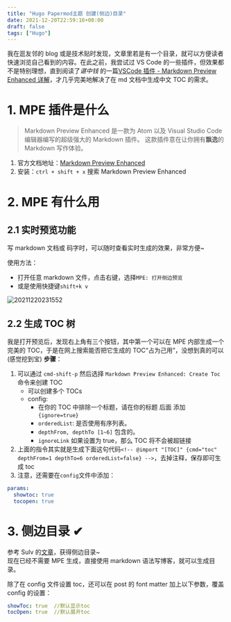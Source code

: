 ```yaml
---
title: "Hugo Papermod主题 创建(侧边)目录"
date: 2021-12-20T22:59:16+08:00
draft: false
tags: ["Hugo"]
---
```


<!-- @import "[TOC]" {cmd="toc" depthFrom=1 depthTo=6 orderedList=true} -->

我在逛友邻的 blog 或是技术贴时发现，文章里若是有一个目录，就可以方便读者快速浏览自己看到的内容。在此之前，我尝试过 VS Code 的一些插件，但效果都不是特别理想，直到阅读了*谌中钱* 的一篇[VSCode 插件 - Markdown Preview Enhanced 详解](https://juejin.cn/post/7008374961135943716)，才几乎完美地解决了在 md 文档中生成中文 TOC 的需求。

# 1. MPE 插件是什么

> Markdown Preview Enhanced 是一款为 Atom 以及 Visual Studio Code 编辑器编写的超级强大的 Markdown 插件。 这款插件意在让你拥有**飘逸**的 Markdown 写作体验。

1. 官方文档地址：[Markdown Preview Enhanced](https://shd101wyy.github.io/markdown-preview-enhanced/#/zh-cn/)
2. 安装：`ctrl + shift + x` 搜索 Markdown Preview Enhanced

# 2. MPE 有什么用

## 2.1 实时预览功能

写 markdown 文档或 码字时，可以随时查看实时生成的效果，非常方便~

使用方法：

- 打开任意 markdown 文件，点击右键，选择`MPE: 打开侧边预览`
- 或是使用快捷键`shift+k v`

![20211220231552](https://blogpic-1308403500.file.myqcloud.com/markdown/20211220231552.png)

## 2.2 生成 TOC 树

我是打开预览后，发现右上角有三个按钮，其中第一个可以在 MPE 内部生成一个完美的 TOC，于是在网上搜索能否把它生成的 TOC“占为己用”，没想到真的可以(感觉挖到宝)
**步骤**：

1. 可以通过 `cmd-shift-p` 然后选择 `Markdown Preview Enhanced: Create Toc` 命令来创建 TOC
   - 可以创建多个 TOCs
   - config:
     - 在你的 TOC 中排除一个标题，请在你的标题 后面 添加 `{ignore=true}`
     - `orderedList`: 是否使用有序列表。
     - `depthFrom, depthTo [1~6]` 包含的。
     - `ignoreLink` 如果设置为 true，那么 TOC 将不会被超链接
2. 上面的指令其实就是生成下面这句代码`<!-- @import "[TOC]" {cmd="toc" depthFrom=1 depthTo=6 orderedList=false} -->`，去掉注释，保存即可生成 toc
3. 注意，还需要在`config`文件中添加：

```yaml
params:
  showtoc: true
  tocopen: true
```

# 3. 侧边目录 ✔

参考 Sulv 的[文章](https://www.sulvblog.cn/posts/blog/hugo_toc_side/)，获得侧边目录~  
现在已经不需要 MPE 生成，直接使用 markdown 语法写博客，就可以生成目录。

除了在 config 文件设置 toc，还可以在 post 的 font matter 加上以下参数，覆盖 config 的设置：

```yaml
showToc: true  //默认显示toc
tocOpen: true  //默认展开toc
```
